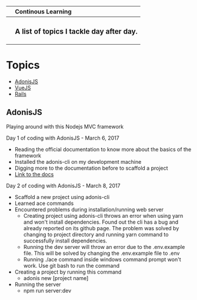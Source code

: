 || Continous Learning |
| ---------------- |:-------------|
||  <h3>A list of topics I tackle day after day.</h3> |

# Topics
- [AdonisJS](#adonisjs)
- [VueJS](#vuejs)
- [Rails](#rails)

## AdonisJS
Playing around with this Nodejs MVC framework

Day 1 of coding with AdonisJS - March 6, 2017
- Reading the official documentation to know more about the basics of the framework
- Installed the adonis-cli on my development machine
- Digging more to the documentation before to scaffold a project
- [Link to the docs](http://www.adonisjs.com/docs/3.2/overview)

Day 2 of coding with AdonisJS - March 8, 2017
- Scaffold a new project using adonis-cli
- Learned ace commands
- Encountered problems during installation/running web server
  - Creating project using adonis-cli throws an error when using yarn and won't install dependencies. Found out the cli has a bug and already reported on its github page. The problem was solved by changing to project directory and running yarn command to successfully install dependencies. 
  - Running the dev server will throw an error due to the .env.example file. This will be solved by changing the .env.example file to .env
  - Running ./ace command inside windows command prompt won't work. Use git bash to run the command
- Creating a project by running this command
  - adonis new [project name]
- Running the server
  - npm run server:dev

